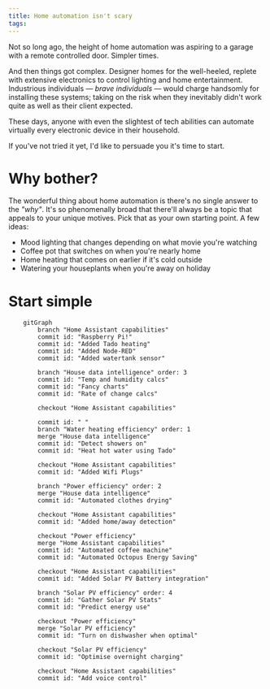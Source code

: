 ```yaml
---
title: Home automation isn't scary
tags:
---
```


Not so long ago, the height of home automation was aspiring to a garage with a remote controlled door. Simpler times.

And then things got complex. Designer homes for the well-heeled, replete with extensive electronics to control lighting and home entertainment. Industrious individuals — *brave individuals* — would charge handsomly for installing these systems; taking on the risk when they inevitably didn't work quite as well as their client expected.

These days, anyone with even the slightest of tech abilities can automate virtually every electronic device in their household.

If you've not tried it yet, I'd like to persuade you it's time to start.

# Why bother?

The wonderful thing about home automation is there's no single answer to the *"why"*. It's so phenomenally broad that there'll always be a topic that appeals to your unique motives. Pick that as your own starting point. A few ideas:

* Mood lighting that changes depending on what movie you're watching
* Coffee pot that switches on when you're nearly home
* Home heating that comes on earlier if it's cold outside
* Watering your houseplants when you're away on holiday

# Start simple




```mermaid
    gitGraph
        branch "Home Assistant capabilities"
        commit id: "Raspberry Pi!"
        commit id: "Added Tado heating"
        commit id: "Added Node-RED"
        commit id: "Added watertank sensor"

        branch "House data intelligence" order: 3
        commit id: "Temp and humidity calcs"
        commit id: "Fancy charts"
        commit id: "Rate of change calcs"

        checkout "Home Assistant capabilities"

        commit id: " "
        branch "Water heating efficiency" order: 1
        merge "House data intelligence"
        commit id: "Detect showers on"
        commit id: "Heat hot water using Tado"

        checkout "Home Assistant capabilities"
        commit id: "Added Wifi Plugs"

        branch "Power efficiency" order: 2
        merge "House data intelligence"
        commit id: "Automated clothes drying"

        checkout "Home Assistant capabilities"
        commit id: "Added home/away detection"

        checkout "Power efficiency"
        merge "Home Assistant capabilities"
        commit id: "Automated coffee machine"
        commit id: "Automated Octopus Energy Saving"

        checkout "Home Assistant capabilities"
        commit id: "Added Solar PV Battery integration"

        branch "Solar PV efficiency" order: 4
        commit id: "Gather Solar PV Stats"
        commit id: "Predict energy use"

        checkout "Power efficiency"
        merge "Solar PV efficiency"
        commit id: "Turn on dishwasher when optimal"

        checkout "Solar PV efficiency"
        commit id: "Optimise overnight charging"

        checkout "Home Assistant capabilities"
        commit id: "Add voice control"
```